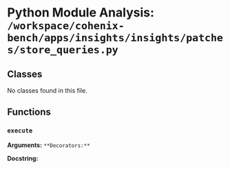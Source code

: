 # Python Module Analysis: `/workspace/cohenix-bench/apps/insights/insights/patches/store_queries.py`

## Classes

No classes found in this file.


## Functions

### `execute`
**Arguments:** ``
**Decorators:** ``

**Docstring:**
```

```

